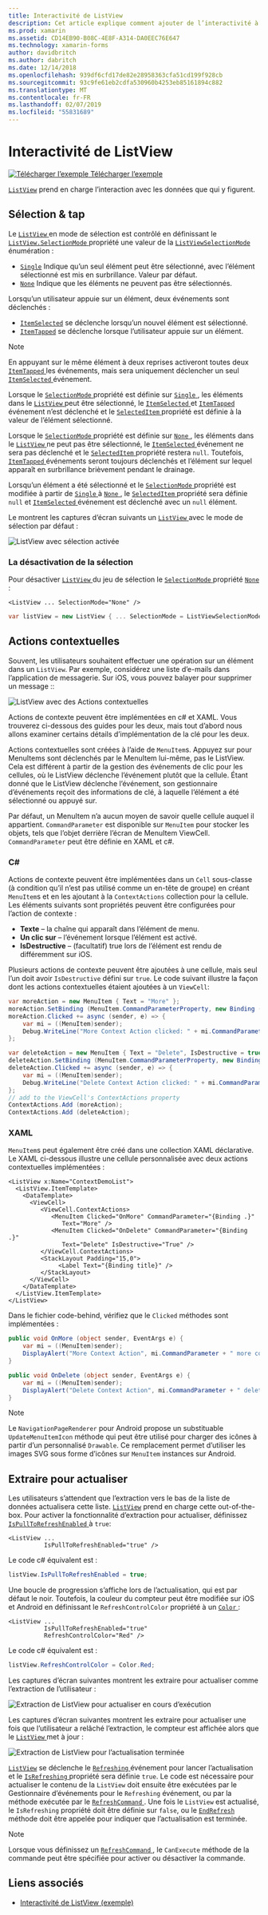 ```yaml
---
title: Interactivité de ListView
description: Cet article explique comment ajouter de l’interactivité à un ListView Xamarin.Forms en implémentant les sélections, les actions de contexte et les extraire pour actualiser.
ms.prod: xamarin
ms.assetid: CD14EB90-B08C-4E8F-A314-DA0EEC76E647
ms.technology: xamarin-forms
author: davidbritch
ms.author: dabritch
ms.date: 12/14/2018
ms.openlocfilehash: 939df6cfd17de82e28958363cfa51cd199f928cb
ms.sourcegitcommit: 93c9fe61eb2cdfa530960b4253eb85161894c882
ms.translationtype: MT
ms.contentlocale: fr-FR
ms.lasthandoff: 02/07/2019
ms.locfileid: "55831689"
---
```

# <a name="listview-interactivity"></a>Interactivité de ListView

[![Télécharger l’exemple](~/media/shared/download.png) Télécharger l’exemple](https://developer.xamarin.com/samples/xamarin-forms/UserInterface/ListView/interactivity)

[`ListView`](xref:Xamarin.Forms.ListView) prend en charge l’interaction avec les données que qui y figurent.

<a name="selectiontaps" />

## <a name="selection--taps"></a>Sélection & tap

Le [ `ListView` ](xref:Xamarin.Forms.ListView) en mode de sélection est contrôlé en définissant le [ `ListView.SelectionMode` ](xref:Xamarin.Forms.ListView.SelectionMode) propriété une valeur de la [ `ListViewSelectionMode` ](xref:Xamarin.Forms.ListViewSelectionMode) énumération :

- [`Single`](xref:Xamarin.Forms.ListViewSelectionMode.Single) Indique qu’un seul élément peut être sélectionné, avec l’élément sélectionné est mis en surbrillance. Valeur par défaut.
- [`None`](xref:Xamarin.Forms.ListViewSelectionMode.None) Indique que les éléments ne peuvent pas être sélectionnés.

Lorsqu’un utilisateur appuie sur un élément, deux événements sont déclenchés :

- [`ItemSelected`](xref:Xamarin.Forms.ListView.ItemSelected) se déclenche lorsqu’un nouvel élément est sélectionné.
- [`ItemTapped`](xref:Xamarin.Forms.ListView.ItemTapped) se déclenche lorsque l’utilisateur appuie sur un élément.

> [!NOTE]
> En appuyant sur le même élément à deux reprises activeront toutes deux [ `ItemTapped` ](xref:Xamarin.Forms.ListView.ItemTapped) les événements, mais sera uniquement déclencher un seul [ `ItemSelected` ](xref:Xamarin.Forms.ListView.ItemSelected) événement.

Lorsque le [ `SelectionMode` ](xref:Xamarin.Forms.ListView.SelectionMode) propriété est définie sur [ `Single` ](xref:Xamarin.Forms.ListViewSelectionMode.Single), les éléments dans le [ `ListView` ](xref:Xamarin.Forms.ListView) peut être sélectionné, le [ `ItemSelected` ](xref:Xamarin.Forms.ListView.ItemSelected) et [ `ItemTapped` ](xref:Xamarin.Forms.ListView.ItemTapped) événement n’est déclenché et le [ `SelectedItem` ](xref:Xamarin.Forms.ListView.SelectedItem) propriété est définie à la valeur de l’élément sélectionné.

Lorsque le [ `SelectionMode` ](xref:Xamarin.Forms.ListView.SelectionMode) propriété est définie sur [ `None` ](xref:Xamarin.Forms.ListViewSelectionMode.None), les éléments dans le [ `ListView` ](xref:Xamarin.Forms.ListView) ne peut pas être sélectionné, le [ `ItemSelected` ](xref:Xamarin.Forms.ListView.ItemSelected) événement ne sera pas déclenché et le [ `SelectedItem` ](xref:Xamarin.Forms.ListView.SelectedItem) propriété restera `null`. Toutefois, [ `ItemTapped` ](xref:Xamarin.Forms.ListView.ItemTapped) événements seront toujours déclenchés et l’élément sur lequel apparaît en surbrillance brièvement pendant le drainage.

Lorsqu’un élément a été sélectionné et le [ `SelectionMode` ](xref:Xamarin.Forms.ListView.SelectionMode) propriété est modifiée à partir de [ `Single` ](xref:Xamarin.Forms.ListViewSelectionMode.Single) à [ `None` ](xref:Xamarin.Forms.ListViewSelectionMode.None), le [ `SelectedItem` ](xref:Xamarin.Forms.ListView.SelectedItem) propriété sera définie `null` et [ `ItemSelected` ](xref:Xamarin.Forms.ListView.ItemSelected) événement est déclenché avec un `null` élément.

Le montrent les captures d’écran suivants un [ `ListView` ](xref:Xamarin.Forms.ListView) avec le mode de sélection par défaut :

![](interactivity-images/selection-default.png "ListView avec sélection activée")

### <a name="disabling-selection"></a>La désactivation de la sélection

Pour désactiver [ `ListView` ](xref:Xamarin.Forms.ListView) du jeu de sélection le [ `SelectionMode` ](xref:Xamarin.Forms.ListView.SelectionMode) propriété [ `None` ](xref:Xamarin.Forms.ListViewSelectionMode.None):

```xaml
<ListView ... SelectionMode="None" />
```

```csharp
var listView = new ListView { ... SelectionMode = ListViewSelectionMode.None };
```

<a name="Context_Actions" />

## <a name="context-actions"></a>Actions contextuelles

Souvent, les utilisateurs souhaitent effectuer une opération sur un élément dans un `ListView`. Par exemple, considérez une liste d’e-mails dans l’application de messagerie. Sur iOS, vous pouvez balayer pour supprimer un message ::

![](interactivity-images/context-default.png "ListView avec des Actions contextuelles")

Actions de contexte peuvent être implémentées en c# et XAML. Vous trouverez ci-dessous des guides pour les deux, mais tout d’abord nous allons examiner certains détails d’implémentation de la clé pour les deux.

Actions contextuelles sont créées à l’aide de `MenuItem`s. Appuyez sur pour MenuItems sont déclenchés par le MenuItem lui-même, pas le ListView. Cela est différent à partir de la gestion des événements de clic pour les cellules, où le ListView déclenche l’événement plutôt que la cellule. Étant donné que le ListView déclenche l’événement, son gestionnaire d’événements reçoit des informations de clé, à laquelle l’élément a été sélectionné ou appuyé sur.

Par défaut, un MenuItem n’a aucun moyen de savoir quelle cellule auquel il appartient. `CommandParameter` est disponible sur `MenuItem` pour stocker les objets, tels que l’objet derrière l’écran de MenuItem ViewCell. `CommandParameter` peut être définie en XAML et c#.

### <a name="c"></a>C#  

Actions de contexte peuvent être implémentées dans un `Cell` sous-classe (à condition qu’il n’est pas utilisé comme un en-tête de groupe) en créant `MenuItem`s et en les ajoutant à la `ContextActions` collection pour la cellule. Les éléments suivants sont propriétés peuvent être configurées pour l’action de contexte :

* **Texte** &ndash; la chaîne qui apparaît dans l’élément de menu.
* **Un clic sur** &ndash; l’événement lorsque l’élément est activé.
* **IsDestructive** &ndash; (facultatif) true lors de l’élément est rendu de différemment sur iOS.

Plusieurs actions de contexte peuvent être ajoutées à une cellule, mais seul l’un doit avoir `IsDestructive` défini sur `true`. Le code suivant illustre la façon dont les actions contextuelles étaient ajoutées à un `ViewCell`:

```csharp
var moreAction = new MenuItem { Text = "More" };
moreAction.SetBinding (MenuItem.CommandParameterProperty, new Binding ("."));
moreAction.Clicked += async (sender, e) => {
    var mi = ((MenuItem)sender);
    Debug.WriteLine("More Context Action clicked: " + mi.CommandParameter);
};

var deleteAction = new MenuItem { Text = "Delete", IsDestructive = true }; // red background
deleteAction.SetBinding (MenuItem.CommandParameterProperty, new Binding ("."));
deleteAction.Clicked += async (sender, e) => {
    var mi = ((MenuItem)sender);
    Debug.WriteLine("Delete Context Action clicked: " + mi.CommandParameter);
};
// add to the ViewCell's ContextActions property
ContextActions.Add (moreAction);
ContextActions.Add (deleteAction);
```

### <a name="xaml"></a>XAML

`MenuItem`s peut également être créé dans une collection XAML déclarative. Le XAML ci-dessous illustre une cellule personnalisée avec deux actions contextuelles implémentées :

```xaml
<ListView x:Name="ContextDemoList">
  <ListView.ItemTemplate>
    <DataTemplate>
      <ViewCell>
         <ViewCell.ContextActions>
            <MenuItem Clicked="OnMore" CommandParameter="{Binding .}"
               Text="More" />
            <MenuItem Clicked="OnDelete" CommandParameter="{Binding .}"
               Text="Delete" IsDestructive="True" />
         </ViewCell.ContextActions>
         <StackLayout Padding="15,0">
              <Label Text="{Binding title}" />
         </StackLayout>
      </ViewCell>
    </DataTemplate>
  </ListView.ItemTemplate>
</ListView>
```

Dans le fichier code-behind, vérifiez que le `Clicked` méthodes sont implémentées :

```csharp
public void OnMore (object sender, EventArgs e) {
    var mi = ((MenuItem)sender);
    DisplayAlert("More Context Action", mi.CommandParameter + " more context action", "OK");
}

public void OnDelete (object sender, EventArgs e) {
    var mi = ((MenuItem)sender);
    DisplayAlert("Delete Context Action", mi.CommandParameter + " delete context action", "OK");
}
```

> [!NOTE]
> Le `NavigationPageRenderer` pour Android propose un substituable `UpdateMenuItemIcon` méthode qui peut être utilisé pour charger des icônes à partir d’un personnalisé `Drawable`. Ce remplacement permet d’utiliser les images SVG sous forme d’icônes sur `MenuItem` instances sur Android.

<a name="Pull_to_Refresh" />

## <a name="pull-to-refresh"></a>Extraire pour actualiser

Les utilisateurs s’attendent que l’extraction vers le bas de la liste de données actualisera cette liste. [`ListView`](xref:Xamarin.Forms.ListView) prend en charge cette out-of-the-box. Pour activer la fonctionnalité d’extraction pour actualiser, définissez [ `IsPullToRefreshEnabled` ](xref:Xamarin.Forms.ListView.IsPullToRefreshEnabled) à `true`:

```xaml
<ListView ...
          IsPullToRefreshEnabled="true" />
```

Le code c# équivalent est :

```csharp
listView.IsPullToRefreshEnabled = true;
```

Une boucle de progression s’affiche lors de l’actualisation, qui est par défaut le noir. Toutefois, la couleur du compteur peut être modifiée sur iOS et Android en définissant le `RefreshControlColor` propriété à un [ `Color` ](xref:Xamarin.Forms.Color):

```xaml
<ListView ...
          IsPullToRefreshEnabled="true"
          RefreshControlColor="Red" />
```

Le code c# équivalent est :

```csharp
listView.RefreshControlColor = Color.Red;
```

Les captures d’écran suivantes montrent les extraire pour actualiser comme l’extraction de l’utilisateur :

![](interactivity-images/refresh-start.png "Extraction de ListView pour actualiser en cours d’exécution")

Les captures d’écran suivantes montrent les extraire pour actualiser une fois que l’utilisateur a relâché l’extraction, le compteur est affichée alors que le [ `ListView` ](xref:Xamarin.Forms.ListView) met à jour :

![](interactivity-images/refresh-in-progress.png "Extraction de ListView pour l’actualisation terminée")

[`ListView`](xref:Xamarin.Forms.ListView) se déclenche le [ `Refreshing` ](xref:Xamarin.Forms.ListView.Refreshing) événement pour lancer l’actualisation et le [ `IsRefreshing` ](xref:Xamarin.Forms.ListView.IsRefreshing) propriété sera définie `true`. Le code est nécessaire pour actualiser le contenu de la `ListView` doit ensuite être exécutées par le Gestionnaire d’événements pour le `Refreshing` événement, ou par la méthode exécutée par le [ `RefreshCommand` ](xref:Xamarin.Forms.ListView.RefreshCommand). Une fois le `ListView` est actualisé, le `IsRefreshing` propriété doit être définie sur `false`, ou le [ `EndRefresh` ](xref:Xamarin.Forms.ListView.EndRefresh) méthode doit être appelée pour indiquer que l’actualisation est terminée.

> [!NOTE]
> Lorsque vous définissez un [ `RefreshCommand` ](xref:Xamarin.Forms.ListView.RefreshCommand), le `CanExecute` méthode de la commande peut être spécifiée pour activer ou désactiver la commande.

## <a name="related-links"></a>Liens associés

- [Interactivité de ListView (exemple)](https://developer.xamarin.com/samples/xamarin-forms/UserInterface/ListView/interactivity)

